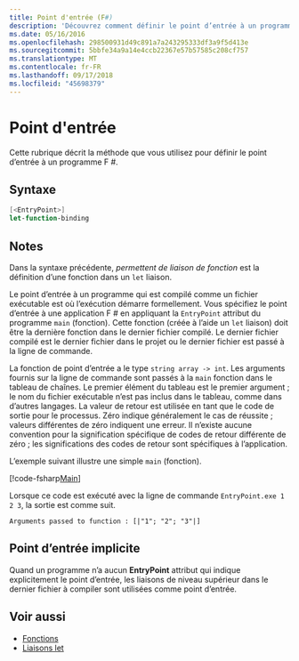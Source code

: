 ```yaml
---
title: Point d'entrée (F#)
description: 'Découvrez comment définir le point d’entrée à un programme F # compilé en un fichier exécutable, où l’exécution démarre formellement.'
ms.date: 05/16/2016
ms.openlocfilehash: 298500931d49c891a7a243295333df3a9f5d413e
ms.sourcegitcommit: 5bbfe34a9a14e4ccb22367e57b57585c208cf757
ms.translationtype: MT
ms.contentlocale: fr-FR
ms.lasthandoff: 09/17/2018
ms.locfileid: "45698379"
---
```

# <a name="entry-point"></a>Point d'entrée

Cette rubrique décrit la méthode que vous utilisez pour définir le point d’entrée à un programme F #.

## <a name="syntax"></a>Syntaxe

```fsharp
[<EntryPoint>]
let-function-binding
```

## <a name="remarks"></a>Notes

Dans la syntaxe précédente, *permettent de liaison de fonction* est la définition d’une fonction dans un `let` liaison.

Le point d’entrée à un programme qui est compilé comme un fichier exécutable est où l’exécution démarre formellement. Vous spécifiez le point d’entrée à une application F # en appliquant la `EntryPoint` attribut du programme `main` (fonction). Cette fonction (créée à l’aide un `let` liaison) doit être la dernière fonction dans le dernier fichier compilé. Le dernier fichier compilé est le dernier fichier dans le projet ou le dernier fichier est passé à la ligne de commande.

La fonction de point d’entrée a le type `string array -> int`. Les arguments fournis sur la ligne de commande sont passés à la `main` fonction dans le tableau de chaînes. Le premier élément du tableau est le premier argument ; le nom du fichier exécutable n’est pas inclus dans le tableau, comme dans d’autres langages. La valeur de retour est utilisée en tant que le code de sortie pour le processus. Zéro indique généralement le cas de réussite ; valeurs différentes de zéro indiquent une erreur. Il n’existe aucune convention pour la signification spécifique de codes de retour différente de zéro ; les significations des codes de retour sont spécifiques à l’application.

L’exemple suivant illustre une simple `main` (fonction).

[!code-fsharp[Main](../../../../samples/snippets/fsharp/entry-point/snippet501.fs)]

Lorsque ce code est exécuté avec la ligne de commande `EntryPoint.exe 1 2 3`, la sortie est comme suit.

```console
Arguments passed to function : [|"1"; "2"; "3"|]
```

## <a name="implicit-entry-point"></a>Point d’entrée implicite

Quand un programme n’a aucun **EntryPoint** attribut qui indique explicitement le point d’entrée, les liaisons de niveau supérieur dans le dernier fichier à compiler sont utilisées comme point d’entrée.

## <a name="see-also"></a>Voir aussi

- [Fonctions](index.md)
- [Liaisons let](let-bindings.md)
